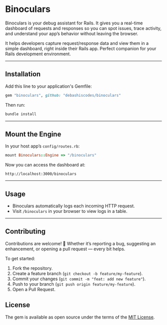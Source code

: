 # Binoculars

Binoculars is your debug assistant for Rails. It gives you a real-time dashboard of requests and responses so you can spot issues, trace activity, and understand your app’s behavior without leaving the browser.

It helps developers capture request/response data and view them in a simple dashboard, right inside their Rails app. Perfect companion for your Rails development environment.

---

## Installation

Add this line to your application's Gemfile:

```ruby
gem "binoculars", github: "debashiscodes/binoculars"
````

Then run:

```bash
bundle install
```

---

## Mount the Engine

In your host app’s `config/routes.rb`:

```ruby
mount Binoculars::Engine => "/binoculars"
```

Now you can access the dashboard at:

```
http://localhost:3000/binoculars
```

---

## Usage

* Binoculars automatically logs each incoming HTTP request.
* Visit `/binoculars` in your browser to view logs in a table.

---

## Contributing

Contributions are welcome! 🎉
Whether it’s reporting a bug, suggesting an enhancement, or opening a pull request — every bit helps.

To get started:
1. Fork the repository.
2. Create a feature branch (`git checkout -b feature/my-feature`).
3. Commit your changes (`git commit -m "feat: add new feature"`).
4. Push to your branch (`git push origin feature/my-feature`).
5. Open a Pull Request.

## License

The gem is available as open source under the terms of the [MIT License](https://opensource.org/licenses/MIT).
